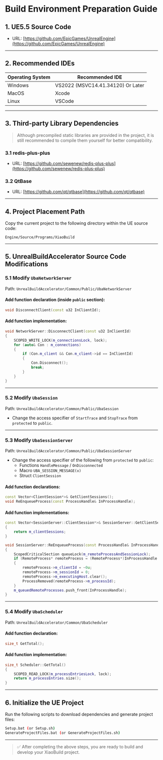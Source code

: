 # Build Environment Preparation Guide

## 1. UE5.5 Source Code
- URL: [https://github.com/EpicGames/UnrealEngine](https://github.com/EpicGames/UnrealEngine)

---

## 2. Recommended IDEs
| Operating System | Recommended IDE |
|------------------|------------------|
| Windows          | VS2022 (MSVC14.41.34120) Or Later|
| MacOS            | Xcode            |
| Linux            | VSCode           |

---

## 3. Third-party Library Dependencies

> Although precompiled static libraries are provided in the project, it is still recommended to compile them yourself for better compatibility.

### 3.1 redis-plus-plus
- URL: [https://github.com/sewenew/redis-plus-plus](https://github.com/sewenew/redis-plus-plus)

### 3.2 QtBase
- URL: [https://github.com/qt/qtbase](https://github.com/qt/qtbase)

---

## 4. Project Placement Path

Copy the current project to the following directory within the UE source code:

```
Engine/Source/Programs/XiaoBuild
```

---

## 5. UnrealBuildAccelerator Source Code Modifications

### 5.1 Modify `UbaNetworkServer`

Path: `UnrealBuildAccelerator/Common/Public/UbaNetworkServer`

#### Add function declaration (inside `public` section):

```cpp
void DisconnectClient(const u32 InClientId);
```

#### Add function implementation:

```cpp
void NetworkServer::DisconnectClient(const u32 InClientId)
{
    SCOPED_WRITE_LOCK(m_connectionsLock, lock);
    for (auto& Con : m_connections)
    {
        if (Con.m_client && Con.m_client->id == InClientId)
        {
            Con.Disconnect();
            break;
        }
    }
}
```

---

### 5.2 Modify `UbaSession`

Path: `UnrealBuildAccelerator/Common/Public/UbaSession`

- Change the access specifier of `StartTrace` and `StopTrace` from `protected` to `public`.

---

### 5.3 Modify `UbaSessionServer`

Path: `UnrealBuildAccelerator/Common/Public/UbaSessionServer`

- Change the access specifier of the following from `protected` to `public`:
  - Functions `HandleMessage` / `OnDisconnected`
  - Macro `UBA_SESSION_MESSAGE(x)`
  - Struct `ClientSession`

#### Add function declarations:

```cpp
const Vector<ClientSession*>& GetClientSessions();
void ReEnqueueProcess(const ProcessHandle& InProcessHandle);
```

#### Add function implementations:

```cpp
const Vector<SessionServer::ClientSession*>& SessionServer::GetClientSessions()
{
    return m_clientSessions;
}

void SessionServer::ReEnqueueProcess(const ProcessHandle& InProcessHandle)
{
    ScopedCriticalSection queueLock(m_remoteProcessAndSessionLock);
    if (RemoteProcess* remoteProcess = (RemoteProcess*)InProcessHandle.m_process)
    {
        remoteProcess->m_clientId = ~0u;
        remoteProcess->m_sessionId = 0;
        remoteProcess->m_executingHost.clear();
        ProcessRemoved(remoteProcess->m_processId);
    }
    m_queuedRemoteProcesses.push_front(InProcessHandle);
}
```

---

### 5.4 Modify `UbaScheduler`

Path: `UnrealBuildAccelerator/Common/UbaScheduler`

#### Add function declaration:

```cpp
size_t GetTotal();
```

#### Add function implementation:

```cpp
size_t Scheduler::GetTotal()
{
    SCOPED_READ_LOCK(m_processEntriesLock, lock);
    return m_processEntries.size();
}
```

---

## 6. Initialize the UE Project

Run the following scripts to download dependencies and generate project files:

```bash
Setup.bat (or Setup.sh)
GenerateProjectFiles.bat (or GenerateProjectFiles.sh)
```

---

> ✅ After completing the above steps, you are ready to build and develop your XiaoBuild project.
